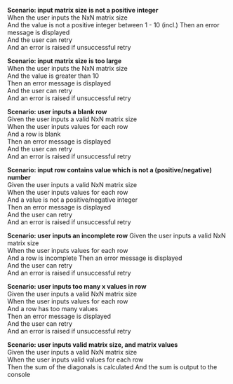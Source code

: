 **Scenario: input matrix size is not a positive integer**   
When the user inputs the NxN matrix size    
And the value is not a positive integer between 1 - 10 (incl.)
Then an error message is displayed  
And the user can retry  
And an error is raised if unsuccessful retry

**Scenario: input matrix size is too large**    
When the user inputs the NxN matrix size    
And the value is greater than 10  
Then an error message is displayed  
And the user can retry  
And an error is raised if unsuccessful retry

**Scenario: user inputs a blank row**   
Given the user inputs a valid NxN matrix size   
When the user inputs values for each row    
And a row is blank  
Then an error message is displayed  
And the user can retry  
And an error is raised if unsuccessful retry

**Scenario: input row contains value which is not a (positive/negative) number**    
Given the user inputs a valid NxN matrix size   
When the user inputs values for each row    
And a value is not a positive/negative integer  
Then an error message is displayed  
And the user can retry  
And an error is raised if unsuccessful retry

**Scenario: user inputs an incomplete row** 
Given the user inputs a valid NxN matrix size   
When the user inputs values for each row    
And a row is incomplete 
Then an error message is displayed  
And the user can retry  
And an error is raised if unsuccessful retry

**Scenario: user inputs too many x values in row**  
Given the user inputs a valid NxN matrix size   
When the user inputs values for each row    
And a row has too many values   
Then an error message is displayed  
And the user can retry  
And an error is raised if unsuccessful retry

**Scenario: user inputs valid matrix size, and matrix values**  
Given the user inputs a valid NxN matrix size   
When the user inputs valid values for each row  
Then the sum of the diagonals is calculated 
And the sum is output to the console    

